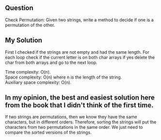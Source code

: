 ## Question
Check Permutation: Given two strings, write a method to decide if one is a permutation of the
other.

## My Solution
First I checked if the strings are not empty and had the same length. For each loop check if the current letter is on both char arrays if yes delete the char from both arrays and go to the next loop. <br>

Time complexity: O(n). <br>
Space complexity: O(n) where n is the length of the string.<br>
Auxiliary space complexity: O(n).

## In my opinion, the best and easiest solution here from the book that I didn't think of the first time.
If two strings are permutations, then we know they have the same characters, but in different orders. Therefore, sorting the strings will put the characters from two permutations in the same order. We just need to compare the sorted versions of the strings.

